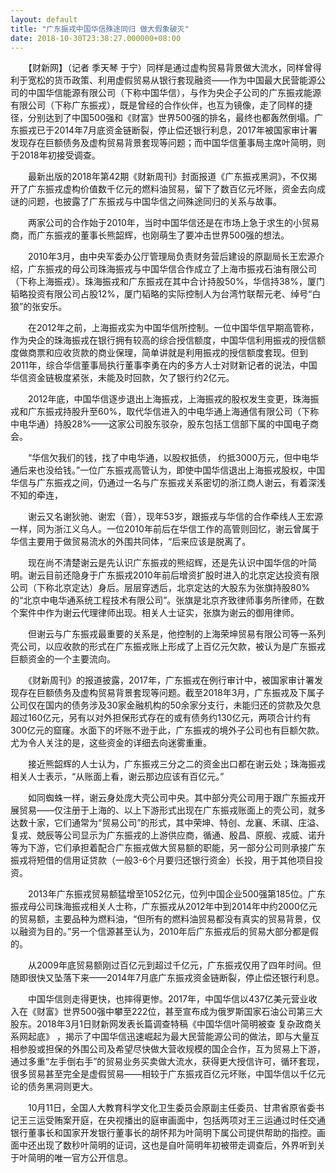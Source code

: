 ```yaml
---
layout: default
title: "广东振戎中国华信殊途同归 做大假象破灭"
date: 2018-10-30T23:38:27.000000+08:00
---
```


　　【财新网】（记者 季天琴 于宁）同样是通过虚构贸易背景做大流水，同样曾得利于宽松的货币政策、利用虚假贸易从银行套现融资——作为中国最大民营能源公司的中国华信能源有限公司（下称中国华信），与作为央企子公司的广东振戎能源有限公司（下称广东振戎），既是曾经的合作伙伴，也互为镜像，走了同样的捷径，分别达到了中国500强和《财富》世界500强的排名，最终也都轰然倒塌。广东振戎已于2014年7月底资金链断裂，停止偿还银行利息，2017年被国家审计署发现存在巨额债务及虚构贸易背景套现等问题；而中国华信董事局主席叶简明，则于2018年初接受调查。

　　最新出版的2018年第42期《财新周刊》封面报道《广东振戎黑洞》，不仅揭开了广东振戎虚构价值数千亿元的燃料油贸易，留下了数百亿元坏账，资金去向成谜的问题，也披露了广东振戎与中国华信之间殊途同归的关系与故事。

　　两家公司的合作始于2010年，当时中国华信还是在市场上急于求生的小贸易商，而广东振戎的董事长熊韶辉，也刚萌生了要冲击世界500强的想法。

　　2010年3月，由中央军委办公厅管理局负责财务营后建设的原副局长王宏源介绍，广东振戎的母公司珠海振戎与中国华信合作成立了上海市振戎石油有限公司（下称上海振戎）。珠海振戎和广东振戎在其中合计持股50%，华信持38%，厦门韬略投资有限公司占股12%，厦门韬略的实际控制人为台湾竹联帮元老、绰号“白狼”的张安乐。

　　在2012年之前，上海振戎实为中国华信所控制。一位中国华信早期高管称，作为央企的珠海振戎在银行拥有较高的综合授信额度，中国华信利用振戎的授信额度做商票和应收货款的商业保理，简单讲就是利用振戎的授信额度套现。但到2011年，综合华信董事局执行董事李勇在内的多方人士对财新记者的说法，中国华信资金链极度紧张，未能及时回款，欠了银行约2亿元。

　　2012年底，中国华信逐步退出上海振戎，上海振戎的股权发生变更，珠海振戎和广东振戎持股升至60%，取代华信进入的中电华通上海通信有限公司（下称中电华通）持股28%——这家公司股东驳杂，股东包括工信部下属的中国电子商会。

　　“华信欠我们的钱，找了中电华通，以股权抵债， 约抵3000万元，但中电华通后来也没给钱。”一位广东振戎高管认为，即使中国华信退出上海振戎股权，中国华信与广东振戎之间，仍通过一名与广东振戎关系密切的浙江商人谢云，有着深浅不知的牵连，

　　谢云又名谢狄驰、谢宏（音），现年53岁，跟振戎与华信的合作牵线人王宏源一样，同为浙江义乌人。一位2010年前后在华信工作的高管则回忆，谢云曾属于华信主要用于做贸易流水的外围共同体，“后来应该是脱离了。

　　现在尚不清楚谢云是先认识广东振戎的熊绍辉，还是先认识中国华信的叶简明。谢云目前还隐身于广东振戎2010年前后增资扩股时进入的北京定达投资有限公司（下称北京定达）身后。层层穿透后，北京定达的大股东为张旗持股80%的“北京中电华通系统工程技术有限公司”。张旗是北京齐致律师事务所律师，在数个案件中作为谢云代理律师出现。相关人士证实，张旗为谢云的御用律师。

　　但谢云与广东振戎最重要的关系是，他控制的上海荣坤贸易有限公司等一系列壳公司，以应收款的形式在广东振戎账上形成了上百亿元欠款，被认为是广东振戎巨额资金的一个主要流向。

　　《财新周刊》的报道披露，2017年，广东振戎在例行审计中，被国家审计署发现存在巨额债务及虚构贸易背景套现等问题。截至2018年3月，广东振戎及下属子公司仅在国内的债务涉及30家金融机构的50余家分支行，未能归还的贷款及欠息超过160亿元，另有以对外担保形式存在的或有债务约130亿元，两项合计约有300亿元的窟窿。水面下的坏账不逊于此，广东振戎的境外子公司也有巨额欠款。尤为令人关注的是，这些资金的详细去向迷雾重重。

　　接近熊韶辉的人士认为，广东振戎三分之二的资金出口都在谢云处；珠海振戎相关人士表示，“从账面上看，谢云那边应该有百亿元。”

　　如同蜘蛛一样，谢云身处庞大壳公司中央。其中部分壳公司用于跟广东振戎开展贸易——仅注册于上海的、以上下游形式出现在广东振戎账面上的壳公司，就多达数十家，它们通常为“贸易公司”的形式，其中荣坤、特创、龙襄、禾祺、庄溢、复戎、兢辰等公司显示为广东振戎的上游供应商，循通、殷昌、原舰、戎威、诺升等为下游，它们承担着配合广东振戎做大贸易额的职能，另一部分公司则承接广东振戎将短借的信用证贷款（一般3-6个月要归还银行资金）长投，用于其他项目投资。

　　2013年广东振戎贸易额猛增至1052亿元，位列中国企业500强第185位。广东振戎母公司珠海振戎相关人士称，广东振戎从2012年中到2014年中约2000亿元的贸易额，主要品种为燃料油，“但所有的燃料油贸易都没有真实的贸易背景，仅以融资为目的。”另一个信源甚至认为，2010年后广东振戎后的贸易大部分都是假的。

　　从2009年底贸易额刚过百亿元到超过千亿元，广东振戎仅用了四年时间。但随即很快又坠落下来——2014年7月底广东振戎资金链断裂，停止偿还银行利息。

　　中国华信则走得更快，也摔得更惨。2017年，中国华信以437亿美元营业收入在《财富》世界500强中攀至222位，甚至宣布成为俄罗斯国家石油公司第三大股东。2018年3月1日财新网发表长篇调查特稿《中国华信叶简明被查 复杂政商关系网起底》 ，揭示了中国华信迅速崛起为最大民营能源公司的做法，即与大量互相参股或担保的外围公司及希望尽快做大营收规模的国企合作，互为贸易上下游，通过多重“左手倒右手”的贸易业务买卖做大流水，获得更大授信许可，循环套现，很多贸易甚至完全是虚假贸易——相较于广东振戎百亿元坏账，中国华信以千亿元论的债务黑洞则更大。

　　10月11日，全国人大教育科学文化卫生委员会原副主任委员、甘肃省原省委书记王三运受贿案开庭，在央视播出的庭审画面中，包括两项对王三运通过时任交通银行董事长和国家开发银行董事长的胡怀邦为叶简明下属公司提供帮助的指控。画面中还出现了数秒叶简明的证词，这也是自叶简明年初被带走调查后，外界听到关于叶简明的唯一官方公开信息。

